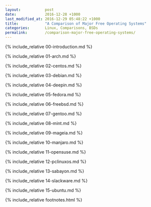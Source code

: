 ```yaml
---
layout:           post
date:             2016-12-28 +1000
last_modified_at: 2016-12-29 05:48:22 +1000
title:            "A Comparison of Major Free Operating Systems"
categories:       Linux, Comparisons, BSDs
permalink:        /comparison-major-free-operating-systems/
---
```


{% include_relative 00-introduction.md %}

{% include_relative 01-arch.md %}

{% include_relative 02-centos.md %}

{% include_relative 03-debian.md %}

{% include_relative 04-deepin.md %}

{% include_relative 05-fedora.md %}

{% include_relative 06-freebsd.md %}

{% include_relative 07-gentoo.md %}

{% include_relative 08-mint.md %}

{% include_relative 09-mageia.md %}

{% include_relative 10-manjaro.md %}

{% include_relative 11-opensuse.md %}

{% include_relative 12-pclinuxos.md %}

{% include_relative 13-sabayon.md %}

{% include_relative 14-slackware.md %}

{% include_relative 15-ubuntu.md %}

{% include_relative footnotes.html %}
